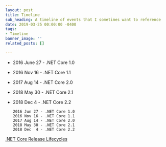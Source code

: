 ```yaml
---
layout: post
title: Timeline
sub_heading: A timeline of events that I sometimes want to reference
date: 2019-03-25 00:00:00 -0400
tags:
- Timeline
banner_image: ''
related_posts: []

---
```

* 2016 June 27 - .NET Core 1.0
* 2016 Nov 16 - .NET Core 1.1
* 2017 Aug 14 - .NET Core 2.0
* 2018 May 30 - .NET Core 2.1
* 2018 Dec 4 - .NET Core 2.2

      2016 Jun 27 - .NET Core 1.0
      2016 Nov 16 - .NET Core 1.1
      2017 Aug 14 - .NET Core 2.0
      2018 May 30 - .NET Core 2.1
      2018 Dec  4 - .NET Core 2.2

[.NET Core Release Lifecycles](https://dotnet.microsoft.com/platform/support/policy/dotnet-core)
